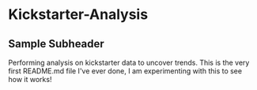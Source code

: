 # Kickstarter-Analysis
## Sample Subheader
Performing analysis on kickstarter data to uncover trends.
This is the very first README.md file I've ever done, I am experimenting with this to see how it works!
